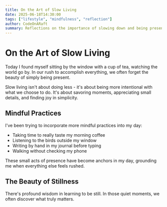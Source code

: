 ```yaml
---
title: On the Art of Slow Living
date: 2025-06-18T14:30:00
tags: ["lifestyle", "mindfulness", "reflection"]
author: CodeOnARaft
summary: Reflections on the importance of slowing down and being present in our fast-paced world.
---
```


# On the Art of Slow Living

Today I found myself sitting by the window with a cup of tea, watching the world go by. In our rush to accomplish everything, we often forget the beauty of simply being present.

Slow living isn't about doing less - it's about being more intentional with what we choose to do. It's about savoring moments, appreciating small details, and finding joy in simplicity.

## Mindful Practices

I've been trying to incorporate more mindful practices into my day:

- Taking time to really taste my morning coffee
- Listening to the birds outside my window  
- Writing by hand in my journal before typing
- Walking without checking my phone

These small acts of presence have become anchors in my day, grounding me when everything else feels rushed.

## The Beauty of Stillness

There's profound wisdom in learning to be still. In those quiet moments, we often discover what truly matters.